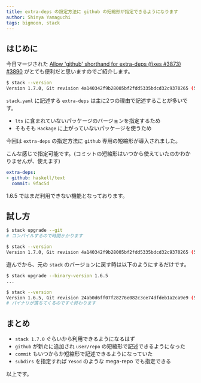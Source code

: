 ```yaml
---
title: extra-deps の設定方法に github の短縮形が指定できるようになります
author: Shinya Yamaguchi
tags: bigmoon, stack
---
```


## はじめに

今日マージされた [Allow 'github' shorthand for extra-deps (fixes #3873) #3890](https://github.com/commercialhaskell/stack/pull/3890) がとても便利だと思いますのでご紹介します。

```sh
$ stack --version
Version 1.7.0, Git revision 4a140342f9b28005bf2fdd5335bdcd32c9370265 (5702 commits) x86_64 hpack-0.21.2
```

<!--more-->

`stack.yaml` に記述する `extra-deps` は主に2つの理由で記述することが多いです。

- `lts` に含まれていないパッケージのバージョンを指定するため
- そもそも `Hackage` に上がっていないパッケージを使うため

今回は `extra-deps` の指定方法に `github` 専用の短縮形が導入されました。

こんな感じで指定可能です。(コミットの短縮形はいつから使えていたのかわかりませんが、使えます)

```yaml
extra-deps:
- github: haskell/text
  commit: 9fac5d
```

1.6.5 ではまだ利用できない機能となっております。

## 試し方

```sh
$ stack upgrade --git
# コンパイルするので時間かかります

$ stack --version
Version 1.7.0, Git revision 4a140342f9b28005bf2fdd5335bdcd32c9370265 (5702 commits) x86_64 hpack-0.21.2
```

遊んでから、元の `stack` のバージョンに戻す時は以下のようにするだけです。

```sh
$ stack upgrade --binary-version 1.6.5
...

$ stack --version
Version 1.6.5, Git revision 24ab0d6ff07f28276e082c3ce74dfdeb1a2ca9e9 (5514 commits) x86_64 hpack-0.20.0
# バイナリが落ちてくるのですぐ終わります
```

## まとめ

- `stack 1.7.0` ぐらいから利用できるようになるはず
- `github` が新たに追加され `user/repo` の短縮形で記述できるようになった
- `commit` もいつからか短縮形で記述できるようになっていた
- `subdirs` を指定すれば `Yesod` のような mega-repo でも指定できる

以上です。